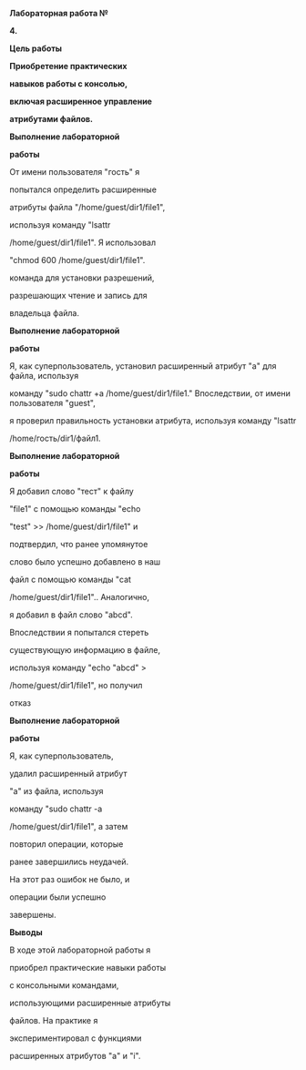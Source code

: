 ﻿<a name="br1"></a> 

**Лабораторная работа №**

**4.**



<a name="br2"></a> 

**Цель работы**

**Приобретение практических**

**навыков работы с консолью,**

**включая расширенное управление**

**атрибутами файлов.**



<a name="br3"></a> 

**Выполнение лабораторной**

**работы**

От имени пользователя "гость" я

попытался определить расширенные

атрибуты файла "/home/guest/dir1/file1",

используя команду "lsattr

/home/guest/dir1/file1". Я использовал

"chmod 600 /home/guest/dir1/file1".

команда для установки разрешений,

разрешающих чтение и запись для

владельца файла.



<a name="br4"></a> 

**Выполнение лабораторной**

**работы**

Я, как суперпользователь, установил расширенный атрибут "a" для файла, используя

команду "sudo chattr +a /home/guest/dir1/file1." Впоследствии, от имени пользователя "guest",

я проверил правильность установки атрибута, используя команду "lsattr

/home/гость/dir1/файл1.



<a name="br5"></a> 

**Выполнение лабораторной**

**работы**

Я добавил слово "тест" к файлу

"file1" с помощью команды "echo

"test" >> /home/guest/dir1/file1" и

подтвердил, что ранее упомянутое

слово было успешно добавлено в наш

файл с помощью команды "cat

/home/guest/dir1/file1".. Аналогично,

я добавил в файл слово "abcd".

Впоследствии я попытался стереть

существующую информацию в файле,

используя команду "echo "abcd" >

/home/guest/dir1/file1", но получил

отказ



<a name="br6"></a> 

**Выполнение лабораторной**

**работы**

Я, как суперпользователь,

удалил расширенный атрибут

"a" из файла, используя

команду "sudo chattr -a

/home/guest/dir1/file1", а затем

повторил операции, которые

ранее завершились неудачей.

На этот раз ошибок не было, и

операции были успешно

завершены.



<a name="br7"></a> 

**Выводы**

В ходе этой лабораторной работы я

приобрел практические навыки работы

с консольными командами,

использующими расширенные атрибуты

файлов. На практике я

экспериментировал с функциями

расширенных атрибутов "a" и "i".

